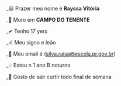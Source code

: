 _😃  Prazer meu nome é **Rayssa Vitória**

_📍  Moro em **CAMPO DO TENENTE**

_✔  Tenho 17 yers

_♌ Meu signo e leão

_💌 Meu email é (silva.raisa@escola.pr.gov.br)

_💡 Estou n 1 ano B noturno 

_👀 Gosto de sair curtir todo final de semana



